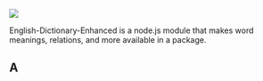 ![](assets/wordnet-readme-logo.png)

English-Dictionary-Enhanced is a node.js module that makes word meanings, relations, and more available in a package.

## A